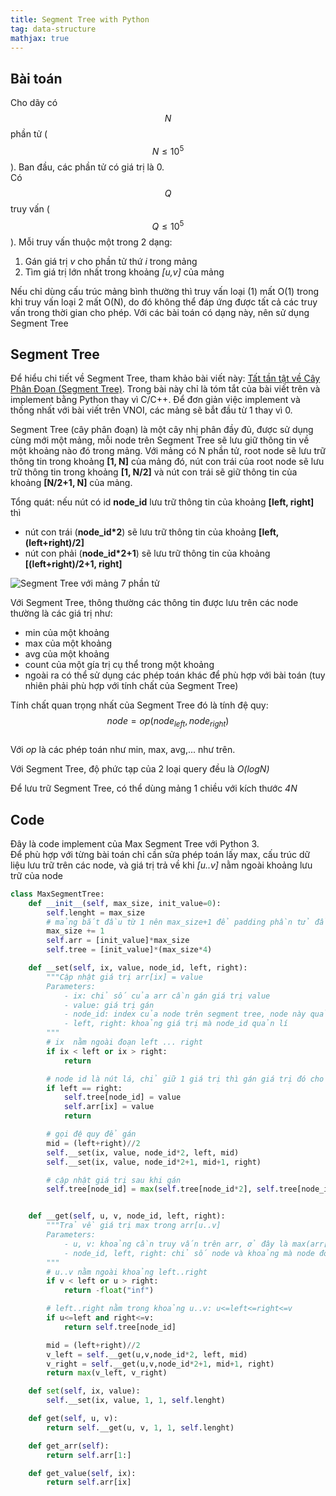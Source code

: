 ```yaml
---
title: Segment Tree with Python
tag: data-structure
mathjax: true
---
```


## Bài toán
Cho dãy có $$N$$ phần tử ($$N \le 10^5$$). Ban đầu, các phần tử có giá trị là 0.  
Có $$Q$$ truy vấn ($$Q \le 10^5$$). Mỗi truy vấn thuộc một trong 2 dạng:
1. Gán giá trị *v* cho phần tử thứ *i* trong mảng
2. Tìm giá trị lớn nhất trong khoảng *[u,v]* của mảng

Nếu chỉ dùng cấu trúc mảng bình thường thì truy vấn loại (1) mất O(1) trong khi truy vấn loại 2 mất O(N), do đó không thể đáp ứng được tất cả các truy vấn trong thời gian cho phép. Với các bài toán có dạng này, nên sử dụng Segment Tree

## Segment Tree
Để hiểu chi tiết về Segment Tree, tham khảo bài viết này: [Tất tần tật về Cây Phân Đoạn (Segment Tree)](https://vnoi.info/wiki/algo/data-structures/segment-tree-extend). Trong bài này chỉ là tóm tắt của bài viết trên và implement bằng Python thay vì C/C++. Để đơn giản việc implement và thống nhất với bài viết trên VNOI, các mảng sẽ bắt đầu từ 1 thay vì 0.  

Segment Tree (cây phân đoạn) là một cây nhị phân đầy đủ, được sử dụng cùng mới một mảng, mỗi node trên Segment Tree sẽ lưu giữ thông tin về một khoảng nào đó trong mảng. Với mảng có N phần tử, root node sẽ lưu trữ thông tin trong khoảng **[1, N]** của mảng đó, nút con trái của root node sẽ lưu trữ thông tin trong khoảng **[1, N/2]** và nút con trái sẽ giữ thông tin của khoảng **[N/2+1, N]** của mảng.  

Tổng quát: nếu nút có id **node_id** lưu trữ thông tin của khoảng **[left, right]** thì
* nút con trái (**node_id\*2**) sẽ lưu trữ thông tin của khoảng **[left, (left+right)/2]**  
* nút con phải (**node_id\*2+1**) sẽ lưu trữ thông tin của khoảng **[(left+right)/2+1, right]**  

![Segment Tree với mảng 7 phần tử](https://vnoi.info/wiki/uploads/segment_tree_structure_example.png)

Với Segment Tree, thông thường các thông tin được lưu trên các node thường là các giá trị như:
* min của một khoảng
* max của một khoảng
* avg của một khoảng
* count của một gía trị cụ thể trong một khoảng 
* ngoài ra có thể sử dụng các phép toán khác để phù hợp với bài toán (tuy nhiên phải phù hợp với tính chất của Segment Tree)

Tính chất quan trọng nhất của Segment Tree đó là tính đệ quy:  
$$node = op(node_{left}, node_{right})$$  
Với *op* là các phép toán như min, max, avg,... như trên.

Với Segment Tree, độ phức tạp của 2 loại query đều là *O(logN)*  

Để lưu trữ Segment Tree, có thể dùng mảng 1 chiều với kích thước *4N*  

## Code
Đây là code implement của Max Segment Tree với Python 3.  
Để phù hợp với từng bài toán chỉ cần sửa phép toán lấy max, cấu trúc dữ liệu lưu trữ trên các node, và giá trị trả về khi *[u..v]* nằm ngoài khoảng lưu trữ của node

```python
class MaxSegmentTree:
    def __init__(self, max_size, init_value=0):
        self.lenght = max_size
        # mảng bắt đầu từ 1 nên max_size+1 để padding phần tử đầu tiên
        max_size += 1
        self.arr = [init_value]*max_size
        self.tree = [init_value]*(max_size*4)

    def __set(self, ix, value, node_id, left, right):
        """Cập nhật giá trị arr[ix] = value
        Parameters:
            - ix: chỉ số của arr cần gán giá trị value
            - value: giá trị gán
            - node_id: index của node trên segment tree, node này quản lí giá trị max(arr[left..right])
            - left, right: khoảng giá trị mà node_id quản lí
        """
        # ix  nằm ngoài đoạn left ... right
        if ix < left or ix > right:
            return

        # node id là nút lá, chỉ giữ 1 giá trị thì gán giá trị đó cho node
        if left == right:
            self.tree[node_id] = value
            self.arr[ix] = value
            return

        # gọi đệ quy để gán
        mid = (left+right)//2
        self.__set(ix, value, node_id*2, left, mid)
        self.__set(ix, value, node_id*2+1, mid+1, right)

        # cập nhật giá trị sau khi gán
        self.tree[node_id] = max(self.tree[node_id*2], self.tree[node_id*2+1])


    def __get(self, u, v, node_id, left, right):
        """Trả về giá trị max trong arr[u..v]
        Parameters:
            - u, v: khoảng cần truy vấn trên arr, ở đây là max(arr[u..v])
            - node_id, left, right: chỉ số node và khoảng mà node đó lưu trữ thông tin
        """
        # u..v nằm ngoài khoảng left..right
        if v < left or u > right:
            return -float("inf")

        # left..right nằm trong khoảng u..v: u<=left<=right<=v
        if u<=left and right<=v:
            return self.tree[node_id]

        mid = (left+right)//2
        v_left = self.__get(u,v,node_id*2, left, mid)
        v_right = self.__get(u,v,node_id*2+1, mid+1, right)
        return max(v_left, v_right)

    def set(self, ix, value):
        self.__set(ix, value, 1, 1, self.lenght)

    def get(self, u, v):
        return self.__get(u, v, 1, 1, self.lenght)

    def get_arr(self):
        return self.arr[1:]

    def get_value(self, ix):
        return self.arr[ix]

```